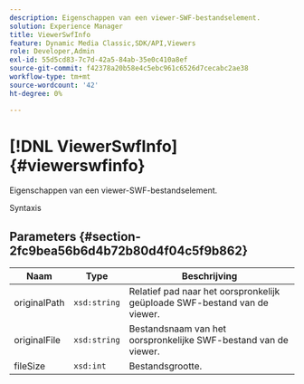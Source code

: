 ```yaml
---
description: Eigenschappen van een viewer-SWF-bestandselement.
solution: Experience Manager
title: ViewerSwfInfo
feature: Dynamic Media Classic,SDK/API,Viewers
role: Developer,Admin
exl-id: 55d5cd83-7c7d-42a5-84ab-35e0c410a8ef
source-git-commit: f42378a20b58e4c5ebc961c6526d7cecabc2ae38
workflow-type: tm+mt
source-wordcount: '42'
ht-degree: 0%

---
```


# [!DNL ViewerSwfInfo]{#viewerswfinfo}

Eigenschappen van een viewer-SWF-bestandselement.

Syntaxis

## Parameters {#section-2fc9bea56b6d4b72b80d4f04c5f9b862}

| Naam | Type | Beschrijving |
|---|---|---|
| originalPath | `xsd:string` | Relatief pad naar het oorspronkelijk geüploade SWF-bestand van de viewer. |
| originalFile | `xsd:string` | Bestandsnaam van het oorspronkelijke SWF-bestand van de viewer. |
| fileSize | `xsd:int` | Bestandsgrootte. |
